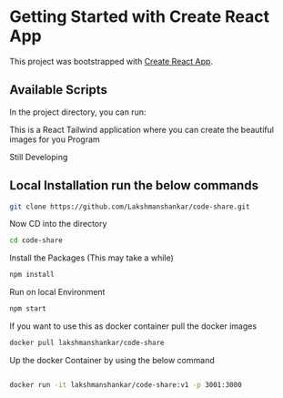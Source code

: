 # Getting Started with Create React App

This project was bootstrapped with [Create React App](https://github.com/facebook/create-react-app).

## Available Scripts

In the project directory, you can run:


This is a React Tailwind application where you can create the beautiful images for you Program

Still Developing 

## Local Installation run the below commands

```sh
git clone https://github.com/Lakshmanshankar/code-share.git

```

Now CD into the directory 

```sh
cd code-share
```

Install the Packages (This may take a while)

```sh
npm install 

```

Run on local Environment
```sh
npm start

```


If you want to use this as docker container 
pull the docker images

```sh
docker pull lakshmanshankar/code-share
```

Up the docker Container by using the below command

```sh

docker run -it lakshmanshankar/code-share:v1 -p 3001:3000
```
